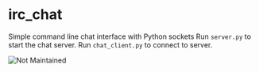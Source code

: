 # irc_chat 
Simple command line chat interface with Python sockets
Run `server.py` to start the chat server. Run `chat_client.py` to connect to server.

![Not Maintained](https://img.shields.io/badge/Maintenance%20Level-Not%20Maintained-yellow.svg)
